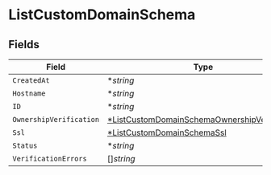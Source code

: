 # ListCustomDomainSchema


## Fields

| Field                                                                                                              | Type                                                                                                               | Required                                                                                                           | Description                                                                                                        |
| ------------------------------------------------------------------------------------------------------------------ | ------------------------------------------------------------------------------------------------------------------ | ------------------------------------------------------------------------------------------------------------------ | ------------------------------------------------------------------------------------------------------------------ |
| `CreatedAt`                                                                                                        | **string*                                                                                                          | :heavy_minus_sign:                                                                                                 | N/A                                                                                                                |
| `Hostname`                                                                                                         | **string*                                                                                                          | :heavy_minus_sign:                                                                                                 | N/A                                                                                                                |
| `ID`                                                                                                               | **string*                                                                                                          | :heavy_minus_sign:                                                                                                 | N/A                                                                                                                |
| `OwnershipVerification`                                                                                            | [*ListCustomDomainSchemaOwnershipVerification](../../models/shared/listcustomdomainschemaownershipverification.md) | :heavy_minus_sign:                                                                                                 | N/A                                                                                                                |
| `Ssl`                                                                                                              | [*ListCustomDomainSchemaSsl](../../models/shared/listcustomdomainschemassl.md)                                     | :heavy_minus_sign:                                                                                                 | N/A                                                                                                                |
| `Status`                                                                                                           | **string*                                                                                                          | :heavy_minus_sign:                                                                                                 | N/A                                                                                                                |
| `VerificationErrors`                                                                                               | []*string*                                                                                                         | :heavy_minus_sign:                                                                                                 | N/A                                                                                                                |